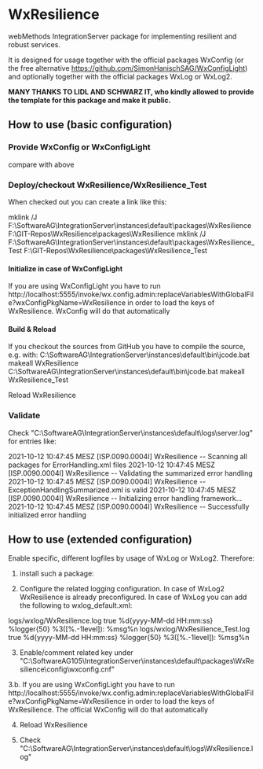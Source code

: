 <h1>WxResilience</h1>
webMethods IntegrationServer package for implementing resilient and robust services.

It is designed for usage together with the official packages WxConfig (or the free alternative https://github.com/SimonHanischSAG/WxConfigLight) and optionally together with the official packages WxLog or WxLog2.

<b>MANY THANKS TO LIDL AND SCHWARZ IT, who kindly allowed to provide the template for this package and make it public.</b>

<h2>How to use (basic configuration)</h2>

<h3>Provide WxConfig or WxConfigLight</h3>
compare with above

<h3>Deploy/checkout WxResilience/WxResilience_Test</h3>

When checked out you can create a link like this:

mklink /J F:\\SoftwareAG\\IntegrationServer\\instances\\default\\packages\\WxResilience F:\\GIT-Repos\\WxResilience\\packages\\WxResilience
mklink /J F:\\SoftwareAG\\IntegrationServer\\instances\\default\\packages\\WxResilience_Test F:\\GIT-Repos\\WxResilience\\packages\\WxResilience_Test

<h4>Initialize in case of WxConfigLight</h4>

If you are using WxConfigLight you have to run http://localhost:5555/invoke/wx.config.admin:replaceVariablesWithGlobalFile?wxConfigPkgName=WxResilience in order to load the keys of WxResilience. WxConfig will do that automatically

<h4>Build & Reload</h4>

If you checkout the sources from GitHub you have to compile the source, e.g. with:
C:\SoftwareAG\IntegrationServer\instances\default\bin\jcode.bat makeall WxResilience
C:\SoftwareAG\IntegrationServer\instances\default\bin\jcode.bat makeall WxResilience_Test

Reload WxResilience

<h3>Validate</h3>

Check "C:\SoftwareAG\IntegrationServer\instances\default\logs\server.log" for entries like:

2021-10-12 10:47:45 MESZ [ISP.0090.0004I] WxResilience -- Scanning all packages for ErrorHandling.xml files 
2021-10-12 10:47:45 MESZ [ISP.0090.0004I] WxResilience -- Validating the summarized error handling 
2021-10-12 10:47:45 MESZ [ISP.0090.0004I] WxResilience -- ExceptionHandlingSummarized.xml is valid 
2021-10-12 10:47:45 MESZ [ISP.0090.0004I] WxResilience -- Initializing error handling framework... 
2021-10-12 10:47:45 MESZ [ISP.0090.0004I] WxResilience -- Successfully initialized error handling 

<h2>How to use (extended configuration)</h2>

Enable specific, different logfiles by usage of WxLog or WxLog2. Therefore:

1. install such a package:

2. Configure the related logging configuration. In case of WxLog2 WxResilience is already preconfigured. In case of WxLog you can add the following to wxlog_default.xml:

  <appender name="WxResilience" class="ch.qos.logback.core.FileAppender">
    <file>logs/wxlog/WxResilience.log</file>
    <append>true</append>
    <encoder>
      <pattern>%d{yyyy-MM-dd HH:mm:ss} %logger{50} %3([%.-1level]): %msg%n</pattern>
    </encoder>
  </appender>

  <logger name="WxResilience" level="INFO" >
	<appender-ref ref="WxResilience"/>
  </logger>

  <appender name="WxResilience_Test" class="ch.qos.logback.core.FileAppender">
    <file>logs/wxlog/WxResilience_Test.log</file>
    <append>true</append>
    <encoder>
      <pattern>%d{yyyy-MM-dd HH:mm:ss} %logger{50} %3([%.-1level]): %msg%n</pattern>
    </encoder>
  </appender>

  <logger name="WxResilience_Test" level="INFO" >
	<appender-ref ref="WxResilience_Test"/>
  </logger>


3. Enable/comment related key under "C:\SoftwareAG105\IntegrationServer\instances\default\packages\WxResilience\config\wxconfig.cnf"

3.b. If you are using WxConfigLight you have to run http://localhost:5555/invoke/wx.config.admin:replaceVariablesWithGlobalFile?wxConfigPkgName=WxResilience in order to load the keys of WxResilience. The official WxConfig will do that automatically

4. Reload WxResilience

3. Check "C:\SoftwareAG\IntegrationServer\instances\default\logs\WxResilience.log"
